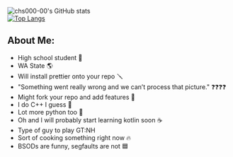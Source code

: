 ![chs000-00's GitHub stats](https://github-readme-stats.vercel.app/api?username=chs000-00&show_icons=true&hide_border=true&theme=algolia)  
[![Top Langs](https://github-readme-stats.vercel.app/api/top-langs/?username=chs000-00&layout=donut&hide_border=true&theme=algolia)](https://github.com/anuraghazra/github-readme-stats)

## About Me:
- High school student 🏫
- WA State 🌎
- Will install prettier onto your repo 🪛
- "Something went really wrong and we can’t process that picture." ❓❓❓❓
- Might fork your repo and add features 🍴
- I do C++ I guess 🔲
- Lot more python too 🐍
- Oh and I will probably start learning kotlin soon ☕
- Type of guy to play GT:NH
- Sort of cooking something right now 🔥
- BSODs are funny, segfaults are not 🟦
